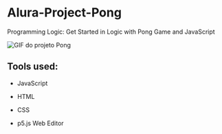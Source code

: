 # Alura-Project-Pong
Programming Logic: Get Started in Logic with Pong Game and JavaScript

![GIF do projeto Pong](https://user-images.githubusercontent.com/128549673/235210129-b8d5e198-8882-4694-874b-933bf32edc76.gif)

## Tools used:

* JavaScript

* HTML

* CSS

* p5.js Web Editor


